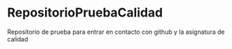 RepositorioPruebaCalidad
========================

Repositorio de prueba para entrar en contacto con github y la asignatura de calidad

